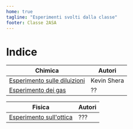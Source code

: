 ```yaml
---
home: true
tagline: "Esperimenti svolti dalla classe"
footer: Classe 2ASA
---
```

# Indice

| Chimica                                       | Autori                                                     |
|-----------------------------------------------|------------------------------------------------------------|
| [Esperimento sulle diluizioni](diluizioni.md) | Kevin Shera                                                |
| [Esperimento dei gas](gas.md)                 | ??                                                         |

| Fisica                                        | Autori                                                     |
|-----------------------------------------------|------------------------------------------------------------|
| [Esperimento sull'ottica](ottica.md)          | ???                                                        |
